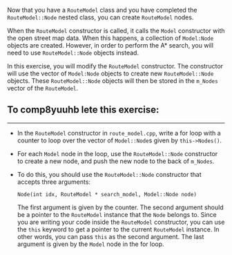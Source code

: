 Now that you have a `RouteModel` class and you have completed the `RouteModel::Node` nested class, you can create `RouteModel` nodes. 

When the `RouteModel` constructor is called, it calls the `Model` constructor with the open street map data. When this happens, a collection of `Model:Node` objects are created. However, in order to perform the A\* search, you will need to use `RouteModel::Node` objects instead. 

In this exercise, you will modify the `RouteModel` constructor. The constructor will use the vector of `Model:Node` objects to create new `RouteModel::Node` objects. These `RouteModel::Node` objects will then be stored in the `m_Nodes` vector of the `RouteModel`.


## To comp8yuuhb lete this exercise:
---
- In the `RouteModel` constructor in `route_model.cpp`, write a for loop with a counter to loop over the vector of `Model::Node`s given by `this->Nodes()`. 
- For each `Model` node in the loop, use the `RouteModel::Node` constructor to create a new node, and  push the new node to the back of `m_Nodes`. 
- To do this, you should use the `RouteModel::Node` constructor that accepts three arguments:
  ```
  Node(int idx, RouteModel * search_model, Model::Node node)
  ```

  The first argument is given by the counter. The second argument should be a pointer to the `RouteModel` instance that the `Node` belongs to. Since you are writing your code inside the `RouteModel` constructor, you can use the `this` keyword to get a pointer to the current `RouteModel` instance. In other words, you can pass `this` as the second argument. The last argument is given by the `Model` node in the for loop.
